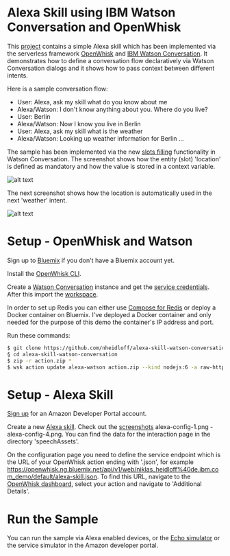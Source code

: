 Alexa Skill using IBM Watson Conversation and OpenWhisk
================================================================================

This [project](https://github.com/nheidloff/alexa-skill-watson-conversation) contains a simple Alexa skill which has been implemented via the serverless framework [OpenWhisk](http://openwhisk.incubator.apache.org/) and [IBM Watson Conversation](https://www.ibm.com/watson/developercloud/conversation.html). It demonstrates how to define a conversation flow declaratively via Watson Conversation dialogs and it shows how to pass context between different intents.

Here is a sample conversation flow:

- User: Alexa, ask my skill what do you know about me
- Alexa/Watson: I don't know anything about you. Where do you live?
- User: Berlin
- Alexa/Watson: Now I know you live in Berlin
- User: Alexa, ask my skill what is the weather
- Alexa/Watson: Looking up weather information for Berlin ...

The sample has been implemented via the new [slots filling](http://heidloff.net/article/conversation-watson-slots) functionality in Watson Conversation. The screenshot shows how the entity (slot) 'location' is defined as mandatory and how the value is stored in a context variable.

![alt text](https://raw.githubusercontent.com/nheidloff/alexa-skill-watson-conversation/master/screenshots/dialog-2.png "Watson")

The next screenshot shows how the location is automatically used in the next 'weather' intent.

![alt text](https://raw.githubusercontent.com/nheidloff/alexa-skill-watson-conversation/master/screenshots/dialog-1.png "Watson")


Setup - OpenWhisk and Watson
================================================================================

Sign up to [Bluemix](https://console.ng.bluemix.net/registration/) if you don't have a Bluemix account yet.

Install the [OpenWhisk CLI](https://console.bluemix.net/openwhisk/learn/cli).

Create a [Watson Conversation](https://console.bluemix.net/catalog/services/conversation) instance and get the [service credentials](https://github.com/watson-developer-cloud/node-sdk#getting-the-service-credentials). After this import the [workspace](https://github.com/nheidloff/alexa-skill-watson-conversation/blob/master/workspace.json).

In order to set up Redis you can either use [Compose for Redis](https://console.bluemix.net/catalog/services/compose-for-redis) or deploy a Docker container on Bluemix. I've deployed a Docker container and only needed for the purpose of this demo the container's IP address and port.

Run these commands:

```sh
$ git clone https://github.com/nheidloff/alexa-skill-watson-conversation.git
§ cd alexa-skill-watson-conversation
$ zip -r action.zip * 
$ wsk action update alexa-watson action.zip --kind nodejs:6 -a raw-http true -a web-export true --param WATSON_USER_NAME xxx --param WATSON_PASSWORD xxx --param WATSON_WORKSPACE_ID xxx --param REDIS_IP xxx --param REDIS_PORT xxx
```

Setup - Alexa Skill
================================================================================

[Sign up](http://developer.amazon.com/) for an Amazon Developer Portal account.

Create a new [Alexa skill](https://developer.amazon.com/public/solutions/alexa/alexa-skills-kit/docs/registering-and-managing-alexa-skills-in-the-developer-portal#register-a-new-skill). Check out the [screenshots](https://github.com/nheidloff/alexa-skill-watson-conversation/tree/master/screenshots) alexa-config-1.png - alexa-config-4.png. You can find the data for the interaction page in the directory 'speechAssets'.

On the configuration page you need to define the service endpoint which is the URL of your OpenWhisk action ending with '.json', for example https://openwhisk.ng.bluemix.net/api/v1/web/niklas_heidloff%40de.ibm.com_demo/default/alexa-skill.json. To find this URL, navigate to the [OpenWhisk dashboard](https://console.bluemix.net/openwhisk/manage/actions), select your action and navigate to 'Additional Details'.


Run the Sample
================================================================================

You can run the sample via Alexa enabled devices, or the [Echo simulator](https://echosim.io/) or the service simulator in the Amazon developer portal.